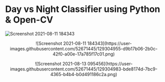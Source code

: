 # Day vs Night Classifier using Python & Open-CV
![Screenshot 2021-08-11 184343](https://user-images.githubusercontent.com/52671445/129035142-f5a2daf6-cbbb-4925-a502-1fe0ecf1ae01.png)
<p align="center">
  ![Screenshot 2021-08-11 184343](https://user-images.githubusercontent.com/52671445/129304955-d9b17b06-2b0c-42f0-a00e-17a785f17c01.png)

</p>
<p align="center">
![Screenshot 2021-08-13 095456](https://user-images.githubusercontent.com/52671445/129304983-bde8174d-7bc9-4365-b4b4-b0d491186c2a.png)


</p>
